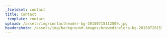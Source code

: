 ```yaml
---
_fieldset: contact
title: Contact
_template: contact
upload: /assets/img/contactheader-bg-20150715112509.jpg
headerphoto: /assets/img/background-images/brewedinelora-bg-20150720153441.jpg
---
```

